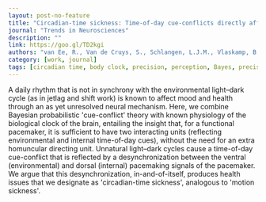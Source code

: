 ```yaml
---
layout: post-no-feature
title: "Circadian-time sickness: Time-of-day cue-conflicts directly affect health"
journal: "Trends in Neurosciences"
description: ""
link: https://goo.gl/TD2kgi
authors: "van Ee, R., Van de Cruys, S., Schlangen, L.J.M., Vlaskamp, B.N.S."
category: [work, journal]
tags: [circadian time, body clock, precision, perception, Bayes, precision]
---
```


A daily rhythm that is not in synchrony with the environmental light–dark cycle (as in jetlag and shift work) is known to affect mood and health through an as yet unresolved neural mechanism. Here, we combine Bayesian probabilistic 'cue-conflict' theory with known physiology of the biological clock of the brain, entailing the insight that, for a functional pacemaker, it is sufficient to have two interacting units (reflecting environmental and internal time-of-day cues), without the need for an extra homuncular directing unit. Unnatural light–dark cycles cause a time-of-day cue-conflict that is reflected by a desynchronization between the ventral (environmental) and dorsal (internal) pacemaking signals of the pacemaker. We argue that this desynchronization, in-and-of-itself, produces health issues that we designate as 'circadian-time sickness', analogous to 'motion sickness'.
